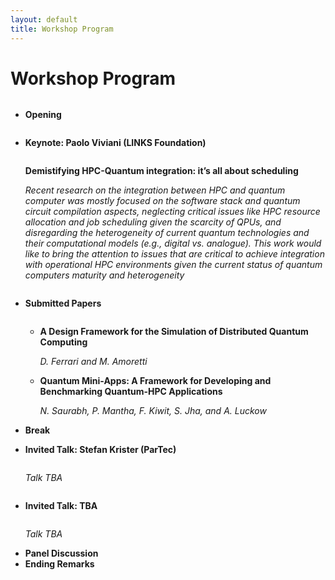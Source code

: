 ```yaml
---
layout: default
title: Workshop Program
---
```


# Workshop Program
<ul>
	<li>
		<p style="display:inline-block;">
		  <b>Opening</b>
		</p>
	</li>
	<li>
		<p style="display:inline-block;">
		  <b>Keynote: Paolo Viviani (LINKS Foundation)</b></p>
		  <p><b>Demistifying HPC-Quantum integration: it’s all about scheduling</b></p>
		  <p><i>Recent research on the integration between HPC and quantum computer was mostly focused on the software stack and quantum circuit compilation aspects, neglecting critical issues like HPC resource allocation and job scheduling given the scarcity of QPUs, and disregarding the heterogeneity of current quantum technologies and their computational models (e.g., digital vs. analogue). This work would like to bring the attention to issues that are critical to achieve integration with operational HPC environments given the current status of quantum computers maturity and heterogeneity</i></p>
	</li>
	<li>
		<p style="display:inline-block;">
		  <b>Submitted Papers</b>
		</p>
		<p>
		  <!--<img src="davide.png" style="float: left" width="100">-->
		  <ul>
		  	<li>
		  		<p><b>A Design Framework for the Simulation of Distributed Quantum Computing</b></p>
		  		<p><i>D. Ferrari and M. Amoretti</i></p>
		  	</li>
		  	<li>
		  		<p><b>Quantum Mini-Apps: A Framework for Developing and Benchmarking Quantum-HPC Applications</b></p>
		  		<p><i>N. Saurabh, P. Mantha, F. Kiwit, S. Jha, and A. Luckow</i></p>
		  	</li>
		  </ul>
		</p>
	</li>
	<li><b>Break</b></li>
	<li>
		<p style="display:inline-block;">
		  <b>Invited Talk: Stefan Krister (ParTec)</b>
		</p>
		<p>
		  <i>Talk TBA</i>
		</p>
	</li>
	<li>
		<p style="display:inline-block;">
		  <b>Invited Talk: TBA</b>
		</p>
		<p>
		  <i>Talk TBA</i>
		</p>
	</li>
	<li><b>Panel Discussion</b></li>
	<li><b>Ending Remarks</b></li>
</ul>

